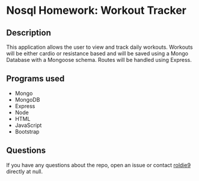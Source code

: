 # Nosql Homework: Workout Tracker 

## Description
 
 This application allows the user to view and track daily workouts. Workouts will be either cardio or resistance based and will be saved using a Mongo Database with a Mongoose schema. Routes will be handled using Express.

## Programs used

* Mongo
* MongoDB
* Express
* Node 
* HTML
* JavaScript
* Bootstrap

## Questions

If you have any questions about the repo, open an issue or contact [roldie9](https://api.github.com/users/roldie9) directly at null.
        


